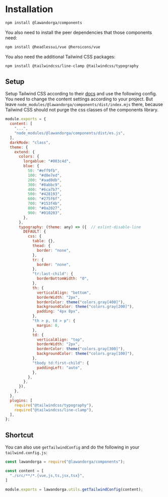 # Installation

```sh
npm install @lawandorga/components
```

You also need to install the peer dependencies that those components need:
```sh
npm install @headlessui/vue @heroicons/vue
```

You also need the additional Tailwind CSS packages:
```sh
npm install @tailwindcss/line-clamp @tailwindcss/typography
```


## Setup

Setup Tailwind CSS according to their [docs](https://tailwindcss.com/docs/installation) and use the following config. You need to change the content settings according to your project. But leave `node_modules/@lawandorga/components/dist/index.mjs` there, because Tailwind CSS should not purge the css classes of the components library.

``` js
module.exports = {
  content: [
    "...",
    "node_modules/@lawandorga/components/dist/es.js",
  ],
  darkMode: "class",
  theme: {
    extend: {
      colors: {
        lorgablue: "#003c4d",
        blue: {
          50: "#eff9fb",
          100: "#d0e7ed",
          200: "#aad0db",
          300: "#8abbc9",
          400: "#6ca7b7",
          500: "#428193",
          600: "#275f6f",
          700: "#153f4b",
          800: "#0a2027",
          900: "#010203",
        },
      },
      typography: (theme: any) => ({  // eslint-disable-line
        DEFAULT: {
          css: {
            table: {},
            thead: {
              border: "none",
            },
            tr: {
              border: "none",
            },
            "tr:last-child": {
              borderBottomWidth: "0",
            },
            th: {
              verticalAlign: "bottom",
              borderWidth: "2px",
              borderColor: theme("colors.gray[400]"),
              backgroundColor: theme("colors.gray[200]"),
              padding: "4px 8px",
            },
            "th > p, td > p": {
              margin: 0,
            },
            td: {
              verticalAlign: "top",
              borderWidth: "2px",
              borderColor: theme("colors.gray[300]"),
              backgroundColor: theme("colors.gray[100]"),
            },
            "tbody td:first-child": {
              paddingLeft: "auto",
            },
          },
        },
      }),
    },
  },
  plugins: [
    require("@tailwindcss/typography"),
    require("@tailwindcss/line-clamp"),
  ],
};
```

## Shortcut

You can also use `getTailwindConfig` and do the following in your `tailwind.config.js`:

```js
const lawandorga = require("@lawandorga/components");

const content = [
  "./src/**/*.{vue,js,ts,jsx,tsx}",
]

module.exports = lawandorga.utils.getTailwindConfig(content);
```

